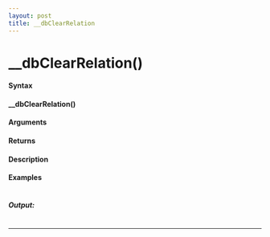 ```yaml
---
layout: post
title: __dbClearRelation
---
```


# __dbClearRelation()


#### Syntax

#### __dbClearRelation()

#### Arguments

#### Returns

#### Description

#### Examples

```

```

##### Output:

```

```

---